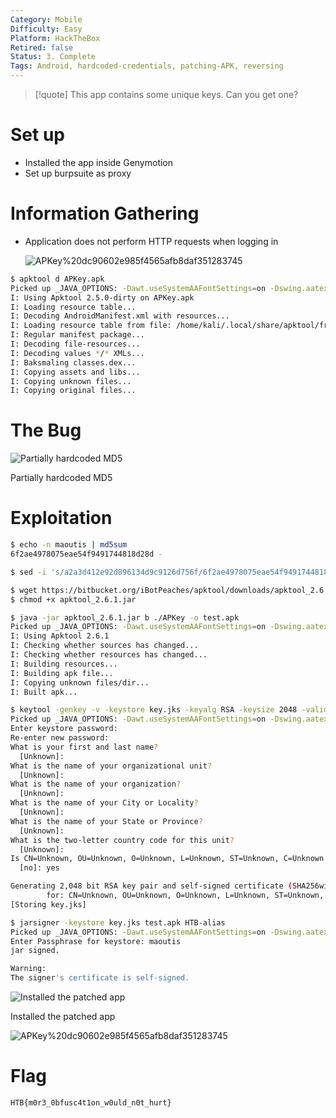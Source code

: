 ```yaml
---
Category: Mobile
Difficulty: Easy
Platform: HackTheBox
Retired: false
Status: 3. Complete
Tags: Android, hardcoded-credentials, patching-APK, reversing
---
```

>[!quote]
> This app contains some unique keys. Can you get one?

# Set up

- Installed the app inside Genymotion
- Set up burpsuite as proxy

# Information Gathering

- Application does not perform HTTP requests when logging in
    
    ![APKey%20dc90602e985f4565afb8daf351283745](../../zzz_res/attachments/APKey%20dc90602e985f4565afb8daf351283745.png)
    

```bash
$ apktool d APKey.apk
Picked up _JAVA_OPTIONS: -Dawt.useSystemAAFontSettings=on -Dswing.aatext=true
I: Using Apktool 2.5.0-dirty on APKey.apk
I: Loading resource table...
I: Decoding AndroidManifest.xml with resources...
I: Loading resource table from file: /home/kali/.local/share/apktool/framework/1.apk
I: Regular manifest package...
I: Decoding file-resources...
I: Decoding values */* XMLs...
I: Baksmaling classes.dex...
I: Copying assets and libs...
I: Copying unknown files...
I: Copying original files...
```

# The Bug

![Partially hardcoded MD5](../../zzz_res/attachments/APKey%20dc90602e985f4565afb8daf351283745%201.png)

Partially hardcoded MD5

# Exploitation

```bash
$ echo -n maoutis | md5sum                                              
6f2ae4978075eae54f9491744818d28d -

$ sed -i 's/a2a3d412e92d896134d9c9126d756f/6f2ae4978075eae54f9491744818d28d/' APKey/smali/com/example/apkey/MainActivity\$a.smali

$ wget https://bitbucket.org/iBotPeaches/apktool/downloads/apktool_2.6.1.jar
$ chmod +x apktool_2.6.1.jar

$ java -jar apktool_2.6.1.jar b ./APKey -o test.apk
Picked up _JAVA_OPTIONS: -Dawt.useSystemAAFontSettings=on -Dswing.aatext=true
I: Using Apktool 2.6.1
I: Checking whether sources has changed...
I: Checking whether resources has changed...
I: Building resources...
I: Building apk file...
I: Copying unknown files/dir...
I: Built apk...

$ keytool -genkey -v -keystore key.jks -keyalg RSA -keysize 2048 -validity 10000 -alias HTB-alias
Picked up _JAVA_OPTIONS: -Dawt.useSystemAAFontSettings=on -Dswing.aatext=true
Enter keystore password:
Re-enter new password:
What is your first and last name?
  [Unknown]:
What is the name of your organizational unit?
  [Unknown]:
What is the name of your organization?
  [Unknown]:
What is the name of your City or Locality?
  [Unknown]:
What is the name of your State or Province?
  [Unknown]:
What is the two-letter country code for this unit?
  [Unknown]:
Is CN=Unknown, OU=Unknown, O=Unknown, L=Unknown, ST=Unknown, C=Unknown correct?
  [no]: yes

Generating 2,048 bit RSA key pair and self-signed certificate (SHA256withRSA) with a validity of 10,000 days
        for: CN=Unknown, OU=Unknown, O=Unknown, L=Unknown, ST=Unknown, C=Unknown
[Storing key.jks]

$ jarsigner -keystore key.jks test.apk HTB-alias
Picked up _JAVA_OPTIONS: -Dawt.useSystemAAFontSettings=on -Dswing.aatext=true
Enter Passphrase for keystore: maoutis
jar signed.

Warning:
The signer's certificate is self-signed.
```

![Installed the patched app](../../zzz_res/attachments/APKey%20dc90602e985f4565afb8daf351283745%202.png)

Installed the patched app

![APKey%20dc90602e985f4565afb8daf351283745](../../zzz_res/attachments/APKey%20dc90602e985f4565afb8daf351283745%203.png)

# Flag

`HTB{m0r3_0bfusc4t1on_w0uld_n0t_hurt}`
